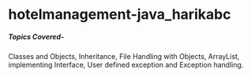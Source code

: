 # hotelmanagement-java_harikabc
##### Topics Covered-  
Classes and Objects, Inheritance, File Handling with Objects, ArrayList, implementing
Interface, User defined exception and Exception handling.
